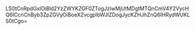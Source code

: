 LS0tCnRpdGxlOiBld2YzZWYKZGF0ZTogJzIwMjUtMDgtMTQnCmV4Y2VycHQ6ICcnCnByb3ZpZGVyOiBoeXZvcgplbWJlZDogJycKZHJhZnQ6IHRydWUKLS0tCgo=